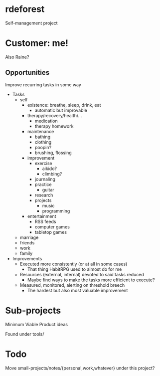 # rdeforest

Self-management project

# Customer: me!

Also Raine?

## Opportunities

Improve recurring tasks in some way

  - Tasks
    - self
      - existence: breathe, sleep, drink, eat
        - automatic but improvable
      - therapy/recovery/health/...
        - medication
        - therapy homework
      - maintenance
        - bathing
        - clothing
        - poopin?
        - brushing, flossing
      - improvement
        - exercise
          - aikido?
          - climbing?
        - journaling
        - practice
          - guitar
        - research
        - projects
          - music
          - programming
      - entertainment
        - RSS feeds
        - computer games
        - tabletop games
    - marriage
    - friends
    - work
    - family
  - Improvements
    - Executed more consistently (or at all in some cases)
      - That thing HabitRPG used to almost do for me
    - Resources (external, internal) devoted to said tasks reduced
      - Maybe find ways to make the tasks more efficient to execute?
    - Measured, monitored, alerting on threshold breech
      - The hardest but also most valuable improvement

# Sub-projects

Minimum Viable Product ideas

Found under tools/

# Todo

Move small-projects/notes/{personal,work,whatever} under this project?
